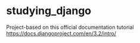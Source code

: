 # studying_django

Project-based on this official documentation tutorial https://docs.djangoproject.com/en/3.2/intro/